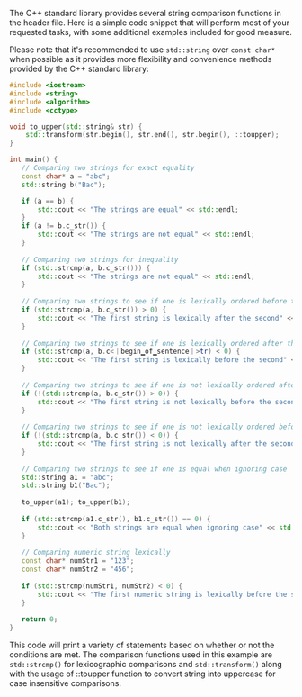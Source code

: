The C++ standard library provides several string comparison functions in the <string> header file. Here is a simple code snippet that will perform most of your requested tasks, with some additional examples included for good measure. 

Please note that it's recommended to use `std::string` over `const char*` when possible as it provides more flexibility and convenience methods provided by the C++ standard library:
```cpp
#include <iostream>
#include <string>
#include <algorithm> 
#include <cctype>

void to_upper(std::string& str) {
    std::transform(str.begin(), str.end(), str.begin(), ::toupper);
}

int main() {
   // Comparing two strings for exact equality 
   const char* a = "abc";
   std::string b("Bac");

   if (a == b) {
       std::cout << "The strings are equal" << std::endl;
   }
   if (a != b.c_str()) {
       std::cout << "The strings are not equal" << std::endl;
   }
   
   // Comparing two strings for inequality 
   if (std::strcmp(a, b.c_str())) {
       std::cout << "The strings are not equal" << std::endl;
   }
    
   // Comparing two strings to see if one is lexically ordered before than the other 
   if (std::strcmp(a, b.c_str()) > 0) {
       std::cout << "The first string is lexically after the second" << std::endl;
   }
   
   // Comparing two strings to see if one is lexically ordered after than the other 
   if (std::strcmp(a, b.c<｜begin▁of▁sentence｜>tr) < 0) {
       std::cout << "The first string is lexically before the second" << std::endl;
   }
   
   // Comparing two strings to see if one is not lexically ordered after than the other 
   if (!(std::strcmp(a, b.c_str()) > 0)) {
       std::cout << "The first string is not lexically before the second" << std::endl;
   }
   
   // Comparing two strings to see if one is not lexically ordered before than the other 
   if (!(std::strcmp(a, b.c_str()) < 0)) {
       std::cout << "The first string is not lexically after the second" << std::endl;
   }
   
   // Comparing two strings to see if one is equal when ignoring case 
   std::string a1 = "abc";
   std::string b1("Bac");
   
   to_upper(a1); to_upper(b1);
    
   if (std::strcmp(a1.c_str(), b1.c_str()) == 0) {
       std::cout << "Both strings are equal when ignoring case" << std::endl;
   }
   
   // Comparing numeric string lexically
   const char* numStr1 = "123";
   const char* numStr2 = "456";
    
   if (std::strcmp(numStr1, numStr2) < 0) {
       std::cout << "The first numeric string is lexically before the second" << std::endl;
   }
   
   return 0;
}
```
This code will print a variety of statements based on whether or not the conditions are met. The comparison functions used in this example are `std::strcmp()` for lexicographic comparisons and `std::transform()` along with the usage of ::toupper function to convert string into uppercase for case insensitive comparisons.

